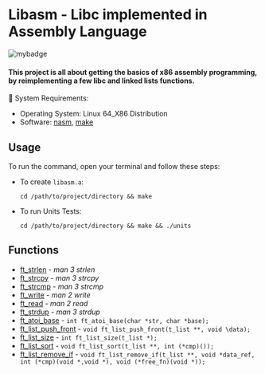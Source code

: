 # Libasm - Libc implemented in Assembly Language
![mybadge](https://badgen.net/badge/SKILLS/%20ASSEMBLY,%20C,%20LINKED%20LISTS%20/red?scale=1.2)

#### This project is all about getting the basics of x86 assembly programming, by reimplementing a few libc and linked lists functions.


🔧 System Requirements:
   - Operating System: Linux 64_X86 Distribution
   - Software: [nasm](https://nasm.us/), [make](https://www.gnu.org/software/make/)

## Usage
 
To run the command, open your terminal and follow these steps:

  - To create ```libasm.a```:
  
      ```shell
      cd /path/to/project/directory && make
      ```
      
   - To run Units Tests:

      ```shell
      cd /path/to/project/directory && make && ./units
      ```


## Functions

- [ft_strlen](libasm/src/ft_strlen.s) - *man 3 strlen*
- [ft_strcpy](libasm/src/ft_strcpy.s) - *man 3 strcpy*
- [ft_strcmp](libasm/src/ft_strcmp.s) - *man 3 strcmp*
- [ft_write](libasm/src/ft_write.s) - *man 2 write*
- [ft_read](libasm/src/ft_read.s) - *man 2 read*
- [ft_strdup](libasm/src/ft_strdup.s) - *man 3 strdup*
- [ft_atoi_base](libasm/src/ft_atoi_base_bonus.s) - ```int ft_atoi_base(char *str, char *base);```
- [ft_list_push_front](libasm/src/ft_list_push_front_bonus.s) - ```void ft_list_push_front(t_list **, void \data);```
- [ft_list_size](libasm/src/ft_list_size_bonus.s) - ```int ft_list_size(t_list *);```
- [ft_list_sort](libasm/src/ft_list_sort_bonus.s) - ```void ft_list_sort(t_list **, int (*cmp)());```
- [ft_list_remove_if](libasm/src/ft_list_remove_if_bonus.s) - ```void ft_list_remove_if(t_list **, void *data_ref, int (*cmp)(void *,void *), void (*free_fn)(void *));```
